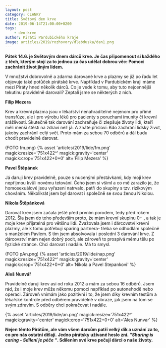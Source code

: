 ```yaml
---
layout: post
category: CLANKY
title: Světový den krve
date: 2019-06-14T21:00:00+0200
tags: 
    - den-krve
author: Piráti Pardubického kraje
image: articles/2019/rozhovory/dlebduska/dan1.png
---
```




**Pátek 14.6. je Světovým dnem dárců krve. Je čas připomenout si každého z těch, kterým stojí za to jednou za čas udělat dobrou věc: Pomoci zachránit život jiným lidem.**

V množství dobrovolně a zdarma darované krve a plazmy se již po řadu let objevuje také potůček pirátské krve. Například v Pardubickém kraji máme mezi Piráty hned několik dárců. Co je vede k tomu, aby tuto nejcennější tekutinu pravidelně darovali? 
Zeptali jsme se některých z nich.

**Filip Mezera**

Krev a krevní plazma jsou v lékařství nenahraditelné nejenom pro přímé transfúze, ale i pro výrobu léků pro pacienty s poruchami imunity či krevní srážlivosti. Skutečně tak darování zachraňuje či zlepšuje životy lidí, kteří měli menší štěstí na zdraví než já. A znáte přísloví: Kdo zachrání lidský život, jakoby zachránil celý svět. Proto mám  za sebou 70 odběrů a dál budu chodit pravidelně darovat.

(FOTO fm.png)
{% asset 'articles/2019/lide/fm.png' magick:resize='751x422^' 
magick:gravity='center' magick:crop='751x422+0+0' alt='Filip Mezera' 
%}

**Pavel Štěpánek**

Já daruji krev pravidelně, pouze s nucenými přestávkami, kdy moji krev nepřijmou kvůli novému tetování. Čeho jsem si všiml a co mě zarazilo je, že homosexuálové jsou vyřazeni natrvalo, patří do skupiny s tzv. rizikovým chováním.
Několikrát jsem byl darovat i společně se svou ženou Nikolou.


**Nikola Štěpánková**

Darovat krev jsem začala ještě před prvním porodem, tedy před rokem 2012. Šla jsem do toho především proto, že mám krevní skupinu 0+ , a tak je moje krev přijatelná pro většinu lidí. Zvažovala jsem i dárcovství krevní plazmy, ale k tomu potřebují sparing partnera- třeba se odhodlám společně s manželem Pavlem. S tím jsem absolvovala i poslední 3 darování krve. Z dárcovství mám nejen dobrý pocit, ale zároveň to prospívá mému tělu po fyzické stránce. Chci darovat i nadále. Má to smysl.

(FOTO pAn.png)
{% asset 'articles/2019/lide/nap.png' magick:resize='751x422^' 
magick:gravity='center' magick:crop='751x422+0+0' alt='Nikola a Pavel Stepankovi' 
%}

**Aleš Nunvář**

Pravidelně daruji krev asi od roku 2012 a mám za sebou 16 odběrů. Jsem rád, že i moje krev může někomu pomoci například po autonehodě nebo operaci. Zároveň vnímám jako pozitivní i to, že jsem díky krevním testům a lékařské kontrole před odběrem pravidelně v obraze, jak jsem na tom se svým zdravím. S odběry chci pokračovat i nadále.

{% asset 'articles/2019/lide/an.png' magick:resize='751x422^' 
magick:gravity='center' magick:crop='751x422+0+0' alt='Ales Nunvar' 
%}

**Nejen těmto Pirátům, ale vám všem darcům patří velký dík a uznání za to, co pro nás ostatní dělají.**
**Jedno pirátsky užívané heslo zní. *“Sharing is caring - Sdílení je péče “*. Sdílením své krve pečují dárci o naše životy.**
